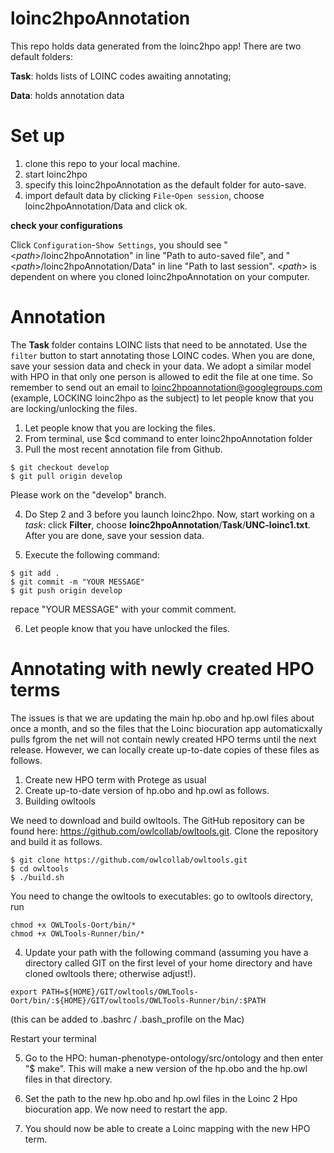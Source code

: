 # loinc2hpoAnnotation
This repo holds data generated from the loinc2hpo app! There are two default folders:

**Task**: holds lists of LOINC codes awaiting annotating;

**Data**: holds annotation data

# Set up
1. clone this repo to your local machine.
2. start loinc2hpo
3. specify this loinc2hpoAnnotation as the default folder for auto-save.
4. import default data by clicking `File`-`Open session`, choose loinc2hpoAnnotation/Data and click ok.

**check your configurations**

Click `Configuration`-`Show Settings`, you should see "<*path*>/loinc2hpoAnnotation" in line "Path to auto-saved file", and "<*path*>/loinc2hpoAnnotation/Data" in line "Path to last session". <*path*> is dependent on where you cloned loinc2hpoAnnotation on your computer.  

# Annotation
The **Task** folder contains LOINC lists that need to be annotated. Use the `filter` button to start annotating those LOINC codes. When you are done, save your session data and check in your data. We adopt a similar model with HPO in that only one person is allowed to edit the file at one time. So remember to send out an email to loinc2hpoannotation@googlegroups.com (example, LOCKING loinc2hpo as the subject) to let people know that you are locking/unlocking the files.

1. Let people know that you are locking the files. 
2. From terminal, use $cd command to enter loinc2hpoAnnotation folder
3. Pull the most recent annotation file from Github. 
```
$ git checkout develop
$ git pull origin develop
```
   Please work on the "develop" branch. 

4. Do Step 2 and 3 before you launch loinc2hpo. Now, start working on a *task*: click **Filter**, choose **loinc2hpoAnnotation**/**Task**/**UNC-loinc1.txt**. After you are done, save your session data. 

5. Execute the following command:
```
$ git add .
$ git commit -m "YOUR MESSAGE"
$ git push origin develop
```
repace "YOUR MESSAGE" with your commit comment. 

6. Let people know that you have unlocked the files. 

# Annotating with newly created HPO terms
The issues is that we are updating the main hp.obo and hp.owl files about once a month, and so the files that the Loinc biocuration app automaticxally pulls fgrom the net will not contain newly created HPO terms until the next release. However, we can locally create up-to-date copies of these files as follows.

1. Create new HPO term with Protege as usual
2. Create up-to-date version of hp.obo and hp.owl as follows.
3. Building owltools

We need to download and build owltools. The GitHub repository can be found here: https://github.com/owlcollab/owltools.git. Clone the repository and build it as follows.
```
$ git clone https://github.com/owlcollab/owltools.git
$ cd owltools
$ ./build.sh
```

You need to change the owltools to executables:
 go to owltools directory, run
```
chmod +x OWLTools-Oort/bin/*
chmod +x OWLTools-Runner/bin/*
```

4. Update your path with the following command (assuming you have a directory called GIT on the first level of your home directory and have cloned owltools there; otherwise adjust!).
```
export PATH=${HOME}/GIT/owltools/OWLTools-Oort/bin/:${HOME}/GIT/owltools/OWLTools-Runner/bin/:$PATH
```
(this can be added to .bashrc / .bash_profile on the Mac)

Restart your terminal

5. Go to the HPO:
human-phenotype-ontology/src/ontology and then enter "$ make". This will make a new version of the hp.obo and the hp.owl files in that directory.

6. Set the path to the new hp.obo and hp.owl files in the Loinc 2 Hpo biocuration app. We now need to restart the app.

7. You should now be able to create a Loinc mapping with the new HPO term.
